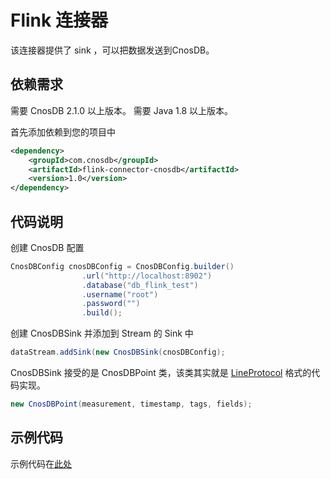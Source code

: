# Flink 连接器

该连接器提供了 sink ，可以把数据发送到CnosDB。

## 依赖需求

需要 CnosDB 2.1.0 以上版本。
需要 Java 1.8 以上版本。


首先添加依赖到您的项目中
```xml
<dependency>
    <groupId>com.cnosdb</groupId>
    <artifactId>flink-connector-cnosdb</artifactId>
    <version>1.0</version>
</dependency>
```

## 代码说明

创建 CnosDB 配置
```java
CnosDBConfig cnosDBConfig = CnosDBConfig.builder()
                .url("http://localhost:8902")
                .database("db_flink_test")
                .username("root")
                .password("")
                .build();
```

创建 CnosDBSink 并添加到 Stream 的 Sink 中

```java
dataStream.addSink(new CnosDBSink(cnosDBConfig);
```

CnosDBSink 接受的是 CnosDBPoint 类，该类其实就是 [LineProtocol](https://docs.influxdata.com/influxdb/v1.8/write_protocols/line_protocol_tutorial/) 格式的代码实现。

```java
new CnosDBPoint(measurement, timestamp, tags, fields);
```

## 示例代码

示例代码在[此处](https://github.com/cnosdb/flink-connector-cnosdb/blob/main/src/examples/src/main/java/org/apache/flink/streaming/examples/cnosdb/CnosDBSinkExample.java)

